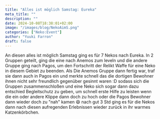 ```yaml
---
title: "Alles ist möglich Samstag: Eureka"
meta_title: ""
description: ""
date: 2024-10-08T18:38:01+02:00
image: "/images/blog/NekoAimS.png"
categories: ["Neko:Event"]
author: "Yuuki Farron"
draft: false
---
```


An diesen alles ist möglich Samstag ging es für 7 Nekos nach Eureka. In 2 Gruppen geteilt, ging die eine nach Anemos zum leveln und die andere Gruppe ging nach Pagos, um den Fortschritt der Relikt Waffe für eine Neko in diesem Gebiet zu beenden. Als Die Anemos Gruppe dann fertig war, traf sie dann auch in Pagos ein und merkte schnell das die dortigen Bewohner ihnen nicht sehr freundlich gegenüber gesinnt waren :D sodass sich die Gruppen zusammenschloßen und eine Neko sich sogar dann dazu entschied Begleitschutz zu geben, um schnell erste Hilfe zu leisten wenn die ein oder andere Klippe dann doch zu hoch oder die Pagos Bewohner dann wieder doch zu "nah" kamen 😄 nach gut 3 Std ging es für die Nekos dann nach diesen aufregenden Erlebnissen wieder zurück in ihr warmes Katzenkörbchen.